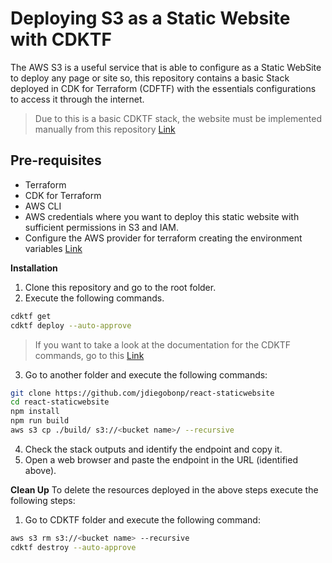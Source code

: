 # Deploying S3 as a Static Website with CDKTF
The AWS S3 is a useful service that is able to configure as a Static WebSite to deploy any page or site so, this repository contains a basic Stack deployed in CDK for Terraform (CDFTF) with the essentials configurations to access it through the internet. 

> Due to this is a basic CDKTF stack, the website must be implemented manually from this repository [Link](https://github.com/jdiegobonp/react-staticwebsite)

## Pre-requisites

- Terraform
- CDK for Terraform
- AWS CLI
- AWS credentials where you want to deploy this static website with sufficient permissions in S3 and IAM.
- Configure the AWS provider for terraform creating the environment variables [Link](https://registry.terraform.io/providers/hashicorp/aws/latest/docs)

**Installation**

1. Clone this repository and go to the root folder.
2. Execute the following commands. 

```sh
cdktf get
cdktf deploy --auto-approve
```

> If you want to take a look at the documentation for the CDKTF commands, go to this [Link](https://developer.hashicorp.com/terraform/cdktf/cli-reference/commands)

3. Go to another folder and execute the following commands:

```sh
git clone https://github.com/jdiegobonp/react-staticwebsite
cd react-staticwebsite
npm install
npm run build
aws s3 cp ./build/ s3://<bucket name>/ --recursive
```

4. Check the stack outputs and identify the endpoint and copy it.
5. Open a web browser and paste the endpoint in the URL (identified above).

**Clean Up**
To delete the resources deployed in the above steps execute the following steps:

1. Go to CDKTF folder and execute the following command:

```sh
aws s3 rm s3://<bucket name> --recursive
cdktf destroy --auto-approve
```